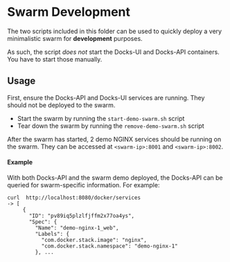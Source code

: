 # Swarm Development

The two scripts included in this folder can be used to quickly deploy
a very minimalistic swarm for **development** purposes.

As such, the script _does not_ start the Docks-UI and Docks-API containers.
You have to start those manually.

## Usage

First, ensure the Docks-API and Docks-UI services are running. They should not
be deployed to the swarm.

- Start the swarm by running the `start-demo-swarm.sh` script
- Tear down the swarm by running the `remove-demo-swarm.sh` script

After the swarm has started, 2 demo NGINX services should be running on the swarm. 
They can be accessed at `<swarm-ip>:8001` and `<swarm-ip>:8002`.

#### Example
With both Docks-API and the swarm demo deployed, the Docks-API can be queried
for swarm-specific information. For example:

```
curl  http://localhost:8080/docker/services
-> [
     {
       "ID": "pv89iq5plzlfjffm2x77oa4ys",
       "Spec": {
         "Name": "demo-nginx-1_web",
         "Labels": {
           "com.docker.stack.image": "nginx",
           "com.docker.stack.namespace": "demo-nginx-1"
         }, ...
```